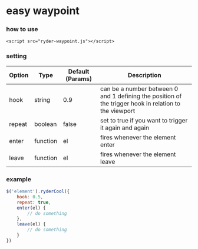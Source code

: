 # easy waypoint

### how to use
`<script src="ryder-waypoint.js"></script>`


### setting
| Option | Type     | Default (Params) | Description                                                                                            |
| --     | --       | --               | --                                                                                                     |
| hook   | string   | 0.9              | can be a number between 0 and 1 defining the position of the trigger hook in relation to the viewport |
| repeat | boolean  | false            | set to true if you want to trigger it again and again                                                  |
| enter  | function | el               | fires whenever the element enter                                                                       |
| leave  | function | el               | fires whenever the element leave                                                                       |


### example
```javascript
$('element').ryderCool({
	hook: 0.5,
	repeat: true,
	enter(el) {
		// do something
	},
	leave(el) {
		// do something
	}
})
```
